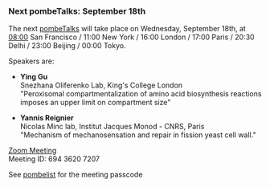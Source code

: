 ### Next pombeTalks: September 18th
<!-- pombase_flags: frontpage -->
<!-- newsfeed_thumbnail: PombeTalks32px.png -->


The next [pombeTalks](https://evonuclab.org/pombetalks) will take
place on Wednesday, September 18th, at [08:00](https://everytimezone.com/s/4009cf69)
San Francisco / 11:00 New York / 16:00 London / 17:00 Paris / 20:30
Delhi / 23:00 Beijing / 00:00 Tokyo.

Speakers are:

  - **Ying Gu** \
  Snezhana Oliferenko Lab, King's College London \
  "Peroxisomal compartmentalization of amino acid biosynthesis reactions imposes an upper limit on compartment size"

  - **Yannis Reignier** \
  Nicolas Minc lab, Institut Jacques Monod - CNRS, Paris \
  "Mechanism of mechanosensation and repair in fission yeast cell wall."

[Zoom Meeting](https://unige.zoom.us/j/69436207207?pwd=MlAIMX1pq4Kl4liXVcopH4MxXOo8C2.1) \
Meeting ID: 694 3620 7207

See [pombelist](https://lists.cam.ac.uk/sympa/info/ucam-pombelist) for
the meeting passcode
